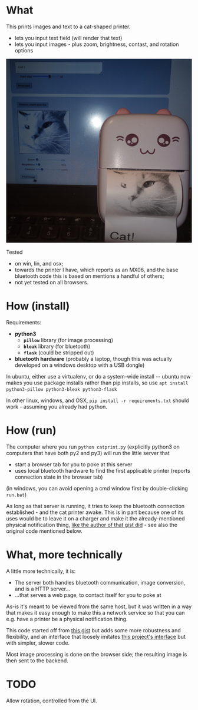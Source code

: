 # What

This prints images and text to a cat-shaped printer. 
- lets you input text field (will render that text)
- lets you input images - plus zoom, brightness, contast, and rotation options

![what it looks like](what.jpg)

Tested 
* on win, lin, and osx; 
* towards the printer I have, which reports as an MX06, and the base bluetooth code this is based on mentions a handful of others;
* not yet tested on all browsers.


# How (install)

Requirements:
- **python3**
  - **`pillow`** library (for image processing)
  - **`bleak`** library (for bluetooth)
  - **`flask`** (could be stripped out)
- **bluetooth hardware** (probably a laptop, though this was actually developed on a windows desktop with a USB dongle)

In ubuntu, either use a virtualenv, or do a system-wide install -- ubuntu now makes you use package installs rather than pip installs, so use `apt install python3-pillow python3-bleak python3-flask`

In other linux, windows, and OSX, `pip install -r requirements.txt` should work - assuming you already had python.


# How (run)

The computer where you run `python catprint.py` (explicitly python3 on computers that have both py2 and py3) will run the little server that 
- start a browser tab for you to poke at this server
- uses local bluetooth hardware to find the first applicable printer (reports connection state in the browser tab)

(in windows, you can avoid opening a cmd window first by double-clicking  `run.bat`)

<!-- -->

As long as that server is running, it tries to keep the bluetooth connection established - and the cat printer awake.
This is in part because one of its uses would be to leave it on a charger and make it the already-mentioned physical notification thing, 
[like the author of that gist did](https://dev.to/mitchpommers/my-textable-cat-printer-18ge) - see also the original code mentioned below.


# What, more technically

A little more technically, it is:
- The server both handles bluetooth communication, image conversion, and is a HTTP server...
- ...that serves a web page, to contact itself for you to poke at 

As-is it's meant to be viewed from the same host,
but it was written in a way that makes it easy enough 
to make this a network service so that you can e.g. have a printer be a physical notification thing.

This code started off from [this gist](https://gist.github.com/mpomery/6514e521d3d03abce697409609978ede) but adds some more robustness and flexibility, and an interface that loosely imitates [this project's interface](https://github.com/NaitLee/Cat-Printer) but with simpler, slower code.

Most image processing is done on the browser side; the resulting image is then sent to the backend.



# TODO

Allow rotation, controlled from the UI.

